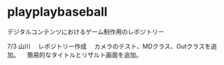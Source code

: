 # playplaybaseball
デジタルコンテンツにおけるゲーム制作用のレポジトリー

7/3
山川
　レポジトリー作成
　カメラのテスト、MDクラス、Outクラスを追加。
　簡易的なタイトルとリザルト画面を追加。

